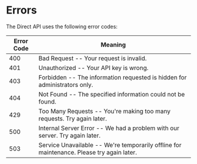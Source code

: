 # Errors

The Direct API uses the following error codes:

Error Code | Meaning
---------- | -------
400 | Bad Request -- Your request is invalid.
401 | Unauthorized -- Your API key is wrong.
403 | Forbidden -- The information requested is hidden for administrators only.
404 | Not Found -- The specified information could not be found.
429 | Too Many Requests -- You're making too many requests. Try again later.
500 | Internal Server Error -- We had a problem with our server. Try again later.
503 | Service Unavailable -- We're temporarily offline for maintenance. Please try again later.
